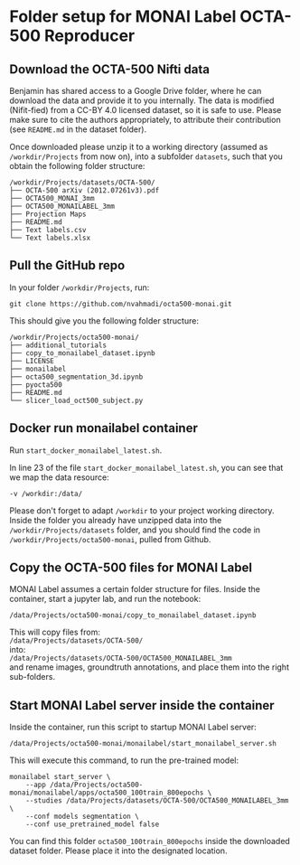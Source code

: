 # Folder setup for MONAI Label OCTA-500 Reproducer

## Download the OCTA-500 Nifti data
Benjamin has shared access to a Google Drive folder, where he can download the data and provide it to you internally. The data is modified (Nifit-fied) from a CC-BY 4.0 licensed dataset, so it is safe to use. Please make sure to cite the authors appropriately, to attribute their contribution (see `README.md` in the dataset folder).

Once downloaded please unzip it to a working directory (assumed as `/workdir/Projects` from now on), into a subfolder `datasets`, such that you obtain the following folder structure:

```
/workdir/Projects/datasets/OCTA-500/
├── OCTA-500 arXiv (2012.07261v3).pdf
├── OCTA500_MONAI_3mm
├── OCTA500_MONAILABEL_3mm
├── Projection Maps
├── README.md
├── Text labels.csv
└── Text labels.xlsx
```

## Pull the GitHub repo
In your folder `/workdir/Projects`, run:

```
git clone https://github.com/nvahmadi/octa500-monai.git
```

This should give you the following folder structure:
```
/workdir/Projects/octa500-monai/
├── additional_tutorials
├── copy_to_monailabel_dataset.ipynb
├── LICENSE
├── monailabel
├── octa500_segmentation_3d.ipynb
├── pyocta500
├── README.md
└── slicer_load_oct500_subject.py
```

## Docker run monailabel container
Run `start_docker_monailabel_latest.sh`.

In line 23 of the file `start_docker_monailabel_latest.sh`, you can see that we map the data resource:

`-v /workdir:/data/`

Please don't forget to adapt `/workdir` to your project working directory. Inside the folder you already have unzipped data into the `/workdir/Projects/datasets` folder, and you should find the code in `/workdir/Projects/octa500-monai`, pulled from Github.

## Copy the OCTA-500 files for MONAI Label
MONAI Label assumes a certain folder structure for files. Inside the container, start a jupyter lab, and run the notebook:
```
/data/Projects/octa500-monai/copy_to_monailabel_dataset.ipynb
```
This will copy files from:<br>
`/data/Projects/datasets/OCTA-500/`<br>
into:<br>
`/data/Projects/datasets/OCTA-500/OCTA500_MONAILABEL_3mm`<br>
and rename images, groundtruth annotations, and place them into the right sub-folders.

## Start MONAI Label server inside the container
Inside the container, run this script to startup MONAI Label server:
```
/data/Projects/octa500-monai/monailabel/start_monailabel_server.sh
```
This will execute this command, to run the pre-trained model:
```
monailabel start_server \
    --app /data/Projects/octa500-monai/monailabel/apps/octa500_100train_800epochs \
    --studies /data/Projects/datasets/OCTA-500/OCTA500_MONAILABEL_3mm \
    --conf models segmentation \
    --conf use_pretrained_model false
```
You can find this folder `octa500_100train_800epochs` inside the downloaded dataset folder. Please place it into the designated location.

